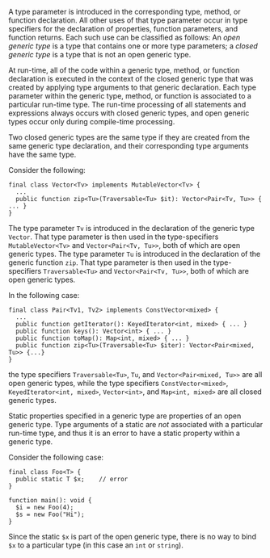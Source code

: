 A type parameter is introduced in the corresponding type, method, or function declaration. All other uses of that type parameter occur
in type specifiers for the declaration of properties, function parameters, and function returns. Each such use can be classified as
follows: An *open generic type* is a type that contains one or more type parameters; a *closed generic type* is a type that is not an open generic type.

At run-time, all of the code within a generic type, method, or function declaration is executed in the context of the closed generic
type that was created by applying type arguments to that generic declaration. Each type parameter within the generic type, method, or
function is associated to a particular run-time type. The run-time processing of all statements and expressions always occurs with
closed generic types, and open generic types occur only during compile-time processing.

Two closed generic types are the same type if they are created from the same generic type declaration, and their corresponding type
arguments have the same type.

Consider the following:

```Hack
final class Vector<Tv> implements MutableVector<Tv> {
  ...
  public function zip<Tu>(Traversable<Tu> $it): Vector<Pair<Tv, Tu>> { ... }
}
```

The type parameter `Tv` is introduced in the declaration of the generic type `Vector`. That type parameter is then used in the
type-specifiers `MutableVector<Tv>` and `Vector<Pair<Tv, Tu>>`, both of which are open generic types. The type parameter `Tu` is
introduced in the declaration of the generic function `zip`. That type parameter is then used in the type-specifiers `Traversable<Tu>`
and `Vector<Pair<Tv, Tu>>`, both of which are open generic types.

In the following case:

```Hack
final class Pair<Tv1, Tv2> implements ConstVector<mixed> {
  ...
  public function getIterator(): KeyedIterator<int, mixed> { ... }
  public function keys(): Vector<int> { ... }
  public function toMap(): Map<int, mixed> { ... }
  public function zip<Tu>(Traversable<Tu> $iter): Vector<Pair<mixed, Tu>> {...}
}
```

the type specifiers `Traversable<Tu>`, `Tu`, and `Vector<Pair<mixed, Tu>>` are all open generic types, while the type specifiers
`ConstVector<mixed>`, `KeyedIterator<int, mixed>`, `Vector<int>`, and `Map<int, mixed>` are all closed generic types.

Static properties specified in a generic type are properties of an open generic type. Type arguments of a static are *not* associated with
a particular run-time type, and thus it is an error to have a static property within a generic type.

Consider the following case:

```Hack
final class Foo<T> {
  public static T $x;    // error
}

function main(): void {
  $i = new Foo(4);
  $s = new Foo("Hi");
}
```

Since the static `$x` is part of the open generic type, there is no way to bind `$x` to a particular type (in this case an `int` or `string`).
